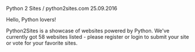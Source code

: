 Python 2 Sites / python2sites.com
25.09.2016

Hello, Python lovers!

Python2Sites is a showcase of websites powered by Python. We've currently got 58 websites listed - please register or login to submit your site or vote for your favorite sites.


